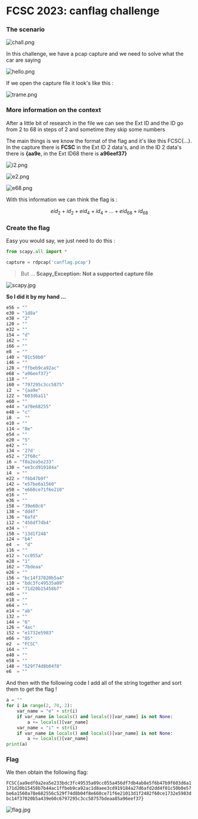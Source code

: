 # FCSC 2023: canflag challenge

### The scenario

![chall.png](image/chall.png)

In this challenge, we have a pcap capture and we need to solve what the car are saying 

![hello.png](image/hello.png)

If we open the capture file it look's like this :

![trame.png](image/trame.png)

### More information on the context

After a little bit of research in the file we can see the Ext ID and the ID go from 2 to 68 in steps of 2 and sometime they skip some numbers 

The main things is we know the format of the flag and it's like this FCSC{...}. In the capture there is **FCSC** in the Ext ID 2 data's, and in the ID 2 data's there is **{aa9e**, in the Ext ID68 there is **a96eef37}**

![i2.png](image/i2.png)

![e2.png](image/e2.png)

![e68.png](image/e68.png)

With this information we can think the flag is : 

$$
eid_{2}+id_{2}+eid_{4}+id_{4} + ... + eid_{68} + id_{68}
$$

### Create the flag

Easy you would say, we just need to do this :

```python
from scapy.all import *

capture = rdpcap('canflag.pcap')
```

> But ... **Scapy_Exception: Not a supported capture file**

![scapy.jpg](image/scapy.jpg)

**So I did it by my hand ...**

```python
e56 = ""
e30 = "1d8a"
e38 = "2"
i20 = ""
e32 = ""
i54 = "d"
i62 = ""
i66 = ""
e8  = ""
i40 = "01c50b0"
i46 = ""
i28 = "ffbeb9ca92ac"
e68 = "a96eef37}"
i18 = ""
i60 = "797295c3cc5875"
i2  = "{aa9e"
i22 = "603d6a11"
e60 = ""
e44 = "a78e68255"
e48 = "c"
i8  =  ""
e10 = ""
i14 = "8e"
e54 = ""
e20 = "5"
e42 = ""
i34 = '27d'
e52 = "2f60c"
i6 = "f0a2ea5e233"
i30 = "ee3cd919184a"
i4  = ""
e22 = "f6b47b9f"
i42 = "e57be6a1560"
e50 = "e660ce71f6e210"
e16 = ""
e36 = ""
i58 = "39e60c6"
i38 = "dd4f"
i36 = "6afd"
i12 = "456df7db4"
e34 = ''
i50 = "13d1f248"
i24 = "b4"
e4  =  "d"
i16 = ""
e12 = "cc055a"
e28 = "1"
i62 = "7bdeaa"
e26 = ""
i56 = "bc14f37020b5a4"
i10 = "bdc3fc49535a09"
e24 = "71d20b15458b7"
e46 = ""
e18 = ""
e64 = ""
e14 = "ab"
i32 = ""
i44 = "6"
i26 = "4ac"
i52 = "e1732e5983"
e66 = "85"
e2  = "FCSC"
i64 = ""
e40 = ""
e58 = ""
i48 = "529f74d8b04f8"
e6  = ""
```

And then with the following code I add all of the string together and sort them to get the flag !

```python
a = ""
for i in range(2, 70, 2):
    var_name = "e" + str(i)
    if var_name in locals() and locals()[var_name] is not None:
        a += locals()[var_name]
    var_name = "i" + str(i)
    if var_name in locals() and locals()[var_name] is not None:
        a += locals()[var_name]
print(a)
```

### Flag

We then obtain the following flag: 

`
FCSC{aa9edf0a2ea5e233bdc3fc49535a09cc055a456df7db4ab8e5f6b47b9f603d6a1171d20b15458b7b44ac1ffbeb9ca92ac1d8aee3cd919184a27d6afd2dd4f01c50b0e57be6a1560a78e682556c529f74d8b04f8e660ce71f6e21013d1f2482f60ce1732e5983dbc14f37020b5a439e60c6797295c3cc58757bdeaa85a96eef37}
`

![flag.jpg](image/flag.jpg)
